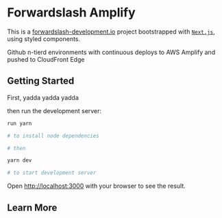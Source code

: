 # Forwardslash Amplify

This is a [forwardslash-development.io](https://forwardslash-development.io/) project bootstrapped with [`Next.js`](https://github.com/vercel/next.js/tree/canary/packages/create-next-app), using styled components.

Github n-tierd environments with continuous deploys to AWS Amplify and pushed to CloudFront Edge

## Getting Started

First, yadda yadda yadda

then run the development server:

```bash
run yarn

# to install node dependencies

# then

yarn dev

# to start development server
```

Open [http://localhost:3000](http://localhost:3000) with your browser to see the result.

## Learn More
